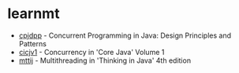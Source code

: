 # learnmt

* [cpjdpp](cpjdpp) - Concurrent Programming in Java: Design Principles and Patterns
* [cicjv1](cicjv1) - Concurrency in 'Core Java' Volume 1
* [mttij](mttij) - Multithreading in 'Thinking in Java' 4th edition
